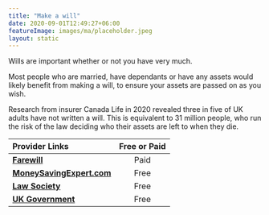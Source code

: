 ```yaml
---
title: "Make a will"
date: 2020-09-01T12:49:27+06:00
featureImage: images/ma/placeholder.jpeg
layout: static
---
```


Wills are important whether or not you have very much.

Most people who are married, have dependants or have any assets would likely benefit from making a will, to ensure your assets are passed on as you wish.

Research from insurer Canada Life in 2020 revealed three in five of UK adults have not written a will. This is equivalent to 31 million people, who run the risk of the law deciding who their assets are left to when they die.

| Provider Links      | Free or Paid  |  
| :-----------          | :--------------:      |  
| [**Farewill**](https://farewill.com/) | Paid | 
| [**MoneySavingExpert.com**](https://www.moneysavingexpert.com/family/free-cheap-wills/) | Free | 
| [**Law Society**](https://solicitors.lawsociety.org.uk/search/results?UmbrellaLegalIssue=LIUPCW&Pro=False) | Free | 
| [**UK Government**](https://www.gov.uk/make-will) | Free | 
  

<br/><br/>






